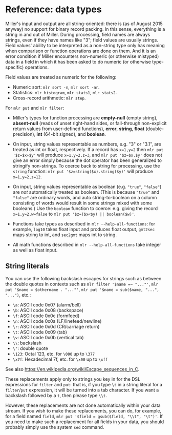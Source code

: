 <!---  PLEASE DO NOT EDIT DIRECTLY. EDIT THE .md.in FILE PLEASE. --->
# Reference: data types

Miller's input and output are all string-oriented: there is (as of August 2015 anyway) no support for binary record packing. In this sense, everything is a string in and out of Miller.  During processing, field names are always strings, even if they have names like "3"; field values are usually strings.  Field values' ability to be interpreted as a non-string type only has meaning when comparison or function operations are done on them.  And it is an error condition if Miller encounters non-numeric (or otherwise mistyped) data in a field in which it has been asked to do numeric (or otherwise type-specific) operations.

Field values are treated as numeric for the following:

* Numeric sort: ``mlr sort -n``, ``mlr sort -nr``.
* Statistics: ``mlr histogram``, ``mlr stats1``, ``mlr stats2``.
* Cross-record arithmetic: ``mlr step``.

For ``mlr put`` and ``mlr filter``:

* Miller's types for function processing are **empty-null** (empty string), **absent-null** (reads of unset right-hand sides, or fall-through non-explicit return values from user-defined functions), **error**, **string**, **float** (double-precision), **int** (64-bit signed), and **boolean**.

* On input, string values representable as numbers, e.g. "3" or "3.1", are treated as int or float, respectively. If a record has ``x=1,y=2`` then ``mlr put '$z=$x+$y'`` will produce ``x=1,y=2,z=3``, and ``mlr put '$z=$x.$y'`` does not give an error simply because the dot operator has been generalized to stringify non-strings.  To coerce back to string for processing, use the ``string`` function: ``mlr put '$z=string($x).string($y)'`` will produce ``x=1,y=2,z=12``.

* On input, string values representable as boolean  (e.g. ``"true"``, ``"false"``) are *not* automatically treated as boolean.  (This is because ``"true"`` and ``"false"`` are ordinary words, and auto string-to-boolean on a column consisting of words would result in some strings mixed with some booleans.) Use the ``boolean`` function to coerce: e.g. giving the record ``x=1,y=2,w=false`` to ``mlr put '$z=($x<$y) || boolean($w)'``.

* Functions take types as described in ``mlr --help-all-functions``: for example, ``log10`` takes float input and produces float output, ``gmt2sec`` maps string to int, and ``sec2gmt`` maps int to string.

* All math functions described in ``mlr --help-all-functions`` take integer as well as float input.

## String literals

You can use the following backslash escapes for strings such as between the double quotes in contexts such as ``mlr filter '$name =~ "..."'``, ``mlr put '$name = $othername . "..."'``, ``mlr put '$name = sub($name, "...", "...")``, etc.:

* ``\a``: ASCII code 0x07 (alarm/bell)
* ``\b``: ASCII code 0x08 (backspace)
* ``\f``: ASCII code 0x0c (formfeed)
* ``\n``: ASCII code 0x0a (LF/linefeed/newline)
* ``\r``: ASCII code 0x0d (CR/carriage return)
* ``\t``: ASCII code 0x09 (tab)
* ``\v``: ASCII code 0x0b (vertical tab)
* ``\\``: backslash
* ``\"``: double quote
* ``\123``: Octal 123, etc. for ``\000`` up to ``\377``
* ``\x7f``: Hexadecimal 7f, etc. for ``\x00`` up to ``\xff``

See also https://en.wikipedia.org/wiki/Escape_sequences_in_C.

These replacements apply only to strings you key in for the DSL expressions for ``filter`` and ``put``: that is, if you type ``\t`` in a string literal for a ``filter``/``put`` expression, it will be turned into a tab character. If you want a backslash followed by a ``t``, then please type ``\\t``.

However, these replacements are not done automatically within your data stream. If you wish to make these replacements, you can do, for example, for a field named ``field``, ``mlr put '$field = gsub($field, "\\t", "\t")'``. If you need to make such a replacement for all fields in your data, you should probably simply use the system ``sed`` command.

